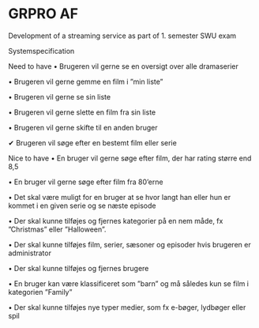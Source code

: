 # GRPRO AF
Development of a streaming service as part of 1. semester SWU exam

Systemspecification

Need to have
• Brugeren vil gerne se en oversigt over alle dramaserier

• Brugeren vil gerne gemme en film i ”min liste”

• Brugeren vil gerne se sin liste

• Brugeren vil gerne slette en film fra sin liste

• Brugeren vil gerne skifte til en anden bruger

✔ Brugeren vil søge efter en bestemt film eller serie 

Nice to have
• En bruger vil gerne søge efter film, der har rating større end 8,5

• En bruger vil gerne søge efter film fra 80’erne

• Det skal være muligt for en bruger at se hvor langt han eller hun er kommet i en given serie og se næste episode

• Der skal kunne tilføjes og fjernes kategorier på en nem måde, fx ”Christmas” eller ”Halloween”.

• Der skal kunne tilføjes film, serier, sæsoner og episoder hvis brugeren er administrator

• Der skal kunne tilføjes og fjernes brugere

• En bruger kan være klassificeret som ”barn” og må således kun se film i kategorien ”Family”

• Der skal kunne tilføjes nye typer medier, som fx e-bøger, lydbøger eller spil 
